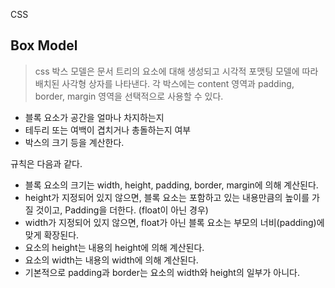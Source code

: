 CSS

## Box Model

> css 박스 모델은 문서 트리의 요소에 대해 생성되고 시각적 포맷팅 모델에 따라 배치된 사각형 상자를 나타낸다. 각 박스에는 content 영역과 padding, border, margin 영역을 선택적으로 사용할 수 있다.

- 블록 요소가 공간을 얼마나 차지하는지
- 테두리 또는 여백이 겹치거나 총돌하는지 여부
- 박스의 크기 등을 계산한다.

규칙은 다음과 같다.

- 블록 요소의 크기는 width, height, padding, border, margin에 의해 계산된다.
- height가 지정되어 있지 않으면, 블록 요소는 포함하고 있는 내용만큼의 높이를 가질 것이고, Padding을 더한다. (float이 아닌 경우)
- width가 지정되어 있지 않으면, float가 아닌 블록 요소는 부모의 너비(padding)에 맞게 확장된다.
- 요소의 height는 내용의 height에 의해 계산된다.
- 요소의 width는 내용의 width에 의해 계산된다.
- 기본적으로 padding과 border는 요소의 width와 height의 일부가 아니다.
